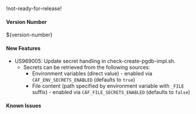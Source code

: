 !not-ready-for-release!

#### Version Number
${version-number}

#### New Features
- US969005: Update secret handling in check-create-pgdb-impl.sh.  
  - Secrets can be retrieved from the following sources:
    - Environment variables (direct value) - enabled via `CAF_ENV_SECRETS_ENABLED` (defaults to `true`)
    - File content (path specified by environment variable with `_FILE` suffix) - enabled via `CAF_FILE_SECRETS_ENABLED` (defaults to `false`)

#### Known Issues
